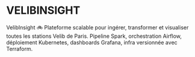 # VELIBINSIGHT
VelibInsight 🚲 Plateforme scalable pour ingérer, transformer et visualiser toutes les stations Velib de Paris. Pipeline Spark, orchestration Airflow, déploiement Kubernetes, dashboards Grafana, infra versionnée avec Terraform.
